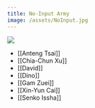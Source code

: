 ```yaml
---
title: No-Input Army
image: /assets/NoInput.jpg
---
```


![]({{page.image}})


- [[Anteng Tsai]]
- [[Chia-Chun Xu]]
- [[David]]
- [[Dino]]
- [[Gam Zuei]]
- [[Xin-Yun Cai]]
- [[Senko Issha]]
